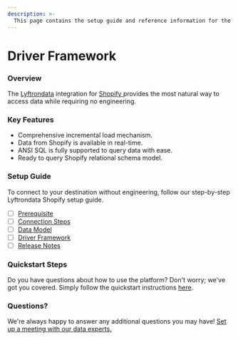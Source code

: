 ```yaml
---
description: >-
  This page contains the setup guide and reference information for the Shopify source connector.
---
```


# Driver Framework

### Overview

The [Lyftrondata](https://www.lyftrondata.com/) integration for [Shopify](https://www.lyftrondata.com/integration/shopify/)[ ](https://www.lyftrondata.com/integration/shopify/)provides the most natural way to access data while requiring no engineering.

### Key Features

* Comprehensive incremental load mechanism.
* Data from Shopify is available in real-time.&#x20;
* ANSI SQL is fully supported to query data with ease.
* Ready to query Shopify relational schema model.

### Setup Guide

To connect to your destination without engineering, follow our step-by-step Lyftrondata Shopify setup guide.

* [ ] [Prerequisite](../../commerce-analytics/shopify/prerequisite.md)
* [ ] [Connection Steps](../../commerce-analytics/shopify/connection-steps.md)
* [ ] [Data Model](../../commerce-analytics/shopify/data-model/)
* [ ] [Driver Framework](../../commerce-analytics/shopify/driver-framework/)
* [ ] [Release Notes](../../commerce-analytics/shopify/release-notes.md)

### Quickstart Steps

Do you have questions about how to use the platform? Don't worry; we've got you covered. Simply follow the quickstart instructions [here](../../../quickstart-steps.md).

### Questions? <a href="#questions" id="questions"></a>

We're always happy to answer any additional questions you may have! [Set up a meeting with our data experts.](https://www.lyftrondata.com/book-a-meeting/)


